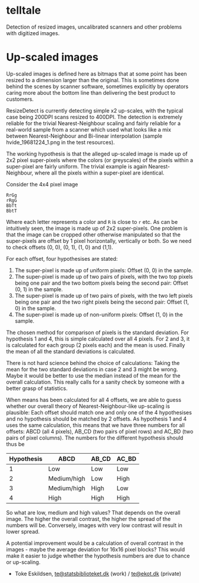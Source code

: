telltale
========

Detection of resized images, uncalibrated scanners and other problems with digitized images.


Up-scaled images
================

Up-scaled images is defined here as bitmaps that at some point has been resized to a dimension larger
than the original. This is sometimes done behind the scenes by scanner software, sometimes explicitly
by operators caring more about the bottom line than delivering the best product to customers.

ResizeDetect is currently detecting simple x2 up-scales, with the typical case being 200DPI scans
resized to 400DPI. The detection is extremely reliable for the trivial Nearest-Neighbour scaling and
fairly reliable for a real-world sample from a scanner which used what looks like a mix between
Nearest-Neighbour and Bi-linear interpolation (sample hvide_19681224_1.png in the test resources).

The working hypothesis is that the alleged up-scaled image is made up of 2x2 pixel super-pixels where
the colors (or greyscales) of the pixels within a super-pixel are fairly uniform. The trivial example
is again Nearest-Neighbour, where all the pixels within a super-pixel are identical.

Consider the 4x4 pixel image

    RrGg
    rRgG
    BbTt
    BbtT

Where each letter represents a color and `R` is close to `r` etc. As can be intuitively seen, the
image is made up of 2x2 super-pixels. One problem is that the image can be cropped other otherwise
manipulated so that the super-pixels are offset by 1 pixel horizontally, vertically or both. So we
need to check offsets (0, 0), (0, 1), (1, 0) and (1,1).

For each offset, four hypothesises are stated:
1. The super-pixel is made up of uniform pixels: Offset (0, 0) in the sample.
2. The super-pixel is made up of two pairs of pixels, with the two top pixels being one pair and the
   two bottom pixels being the second pair: Offset (0, 1) in the sample.
3. The super-pixel is made up of two pairs of pixels, with the two left pixels being one pair and the
   two right pixels being the second pair: Offset (1, 0) in the sample.
4. The super-pixel is made up of non-uniform pixels: Offset (1, 0) in the sample.

The chosen method for comparison of pixels is the standard deviation. For hypothesis 1 and 4, this is
simple calculated over all 4 pixels. For 2 and 3, it is calculated for each group (2 pixels each) and
the mean is used. Finally the mean of all the standard deviations is calculated.

There is not hard science behind the choice of calculations: Taking the mean for the two standard
deviations in case 2 and 3 might be wrong. Maybe it would be better to use the median instead of the
mean for the overall calculation. This really calls for a sanity check by someone with a better grasp
of statistics.

When means has been calculated for all 4 offsets, we are able to guess whether our overall theory of
Nearest-Neighbour-like up-scaling is plausible: Each offset should match one and only one of the 4
hypothesises and no hypothesis should be matched by 2 offsets. As hypothesis 1 and 4 uses the same
calculation, this means that we have three numbers for all offsets: ABCD (all 4 pixels), AB_CD (two
pairs of pixel rows) and AC_BD (two pairs of pixel columns). The numbers for the different hypothesis
should thus be

| Hypothesis | ABCD        | AB_CD | AC_BD |
|------------|-------------|-------|-------|
|          1 | Low         | Low   | Low   |
|          2 | Medium/high | Low   | High  |
|          3 | Medium/high | High  | Low   |
|          4 | High        | High  | High  |

So what are low, medium and high values? That depends on the overall image. The higher the overall
contrast, the higher the spread of the numbers will be. Conversely, images with very low contrast
will result in lower spread.

A potential improvement would be a calculation of overall contrast in the images - maybe the average
deviation for 16x16 pixel blocks? This would make it easier to judge whether the hypothesis numbers
are due to chance or up-scaling.


- Toke Eskildsen, te@statsbiblioteket.dk (work) / te@ekot.dk (private)
